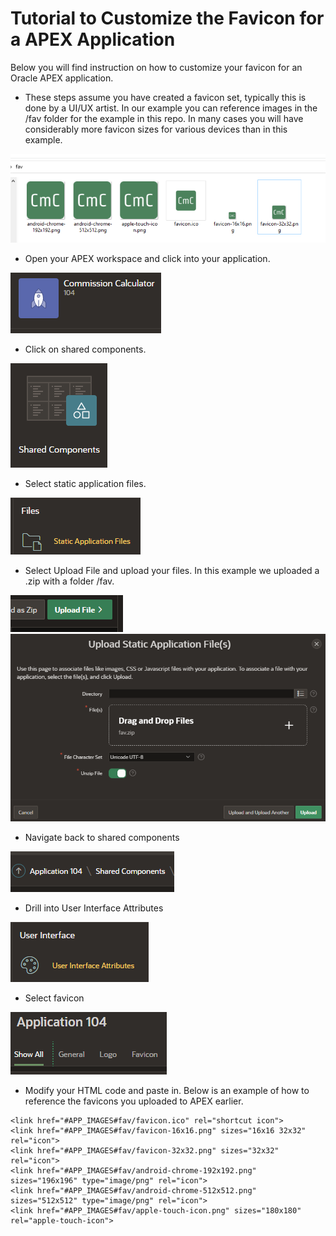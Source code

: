 # Tutorial to Customize the Favicon for a APEX Application
Below you will find instruction on how to customize your favicon for an Oracle APEX application.

- These steps assume you have created a favicon set, typically this is done by a UI/UX artist. In our example you can reference images in the /fav folder for the example in this repo. In many cases you will have considerably more favicon sizes for various devices than in this example.

 ![](assets/README-8b552547.png)

- Open your APEX workspace and click into your application.

![](assets/README-4b8d65ba.png)

- Click on shared components.

![](assets/README-757bd404.png)

- Select static application files.

![](assets/README-69b31a1f.png)

- Select Upload File and upload your files. In this example we uploaded a .zip with a folder /fav.

![](assets/README-1a142c19.png)
![](assets/README-a63d0281.png)

- Navigate back to shared components

![](assets/README-8e1c361b.png)

- Drill into User Interface Attributes

![](assets/README-eb25222a.png)

- Select favicon

![](assets/README-84519499.png)


- Modify your HTML code and paste in. Below is an example of how to reference the favicons you uploaded to APEX earlier.

```
<link href="#APP_IMAGES#fav/favicon.ico" rel="shortcut icon">
<link href="#APP_IMAGES#fav/favicon-16x16.png" sizes="16x16 32x32" rel="icon">
<link href="#APP_IMAGES#fav/favicon-32x32.png" sizes="32x32" rel="icon">
<link href="#APP_IMAGES#fav/android-chrome-192x192.png" sizes="196x196" type="image/png" rel="icon">
<link href="#APP_IMAGES#fav/android-chrome-512x512.png" sizes="512x512" type="image/png" rel="icon">
<link href="#APP_IMAGES#fav/apple-touch-icon.png" sizes="180x180" rel="apple-touch-icon">
```
